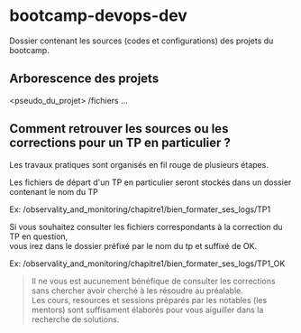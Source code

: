 # bootcamp-devops-dev

Dossier contenant les sources (codes et configurations) des projets du bootcamp.  

## Arborescence des projets


<pseudo_du_projet>
   <chapitre>
       /fichiers
       ...


## Comment retrouver les sources ou les corrections pour un TP en particulier ?

Les travaux pratiques sont organisés en fil rouge de plusieurs étapes.

Les fichiers de départ d'un TP en particulier seront stockés dans un dossier contenant le nom du TP

Ex: /observality_and_monitoring/chapitre1/bien_formater_ses_logs/TP1

Si vous souhaitez consulter les fichiers correspondants à la correction du TP en question,  
vous irez dans le dossier préfixé par le nom du tp et suffixé de OK.

Ex: /observality_and_monitoring/chapitre1/bien_formater_ses_logs/TP1_OK

> Il ne vous est aucunement bénéfique de consulter les corrections sans chercher avoir cherché à les résoudre au préalable.  
Les cours, resources et sessions préparés par les notables (les mentors) sont suffisament élaborés pour vous aiguiller dans la recherche de solutions.


